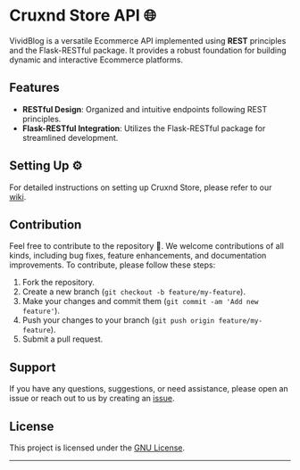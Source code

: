 # Cruxnd Store API 🌐

<!-- FIXME Fix and update readme -->
VividBlog is a versatile Ecommerce API implemented using **REST** principles and the Flask-RESTful package. It provides a robust foundation for building dynamic and interactive Ecommerce platforms.

## Features

- **RESTful Design**: Organized and intuitive endpoints following REST principles.
- **Flask-RESTful Integration**: Utilizes the Flask-RESTful package for streamlined development.

## Setting Up ⚙️

For detailed instructions on setting up Cruxnd Store, please refer to our [wiki](https://github.com/Ezek-iel/VividBlog/wiki/).

## Contribution

Feel free to contribute to the repository 🌱. We welcome contributions of all kinds, including bug fixes, feature enhancements, and documentation improvements. To contribute, please follow these steps:

1. Fork the repository.
2. Create a new branch (`git checkout -b feature/my-feature`).
3. Make your changes and commit them (`git commit -am 'Add new feature'`).
4. Push your changes to your branch (`git push origin feature/my-feature`).
5. Submit a pull request.

## Support

If you have any questions, suggestions, or need assistance, please open an issue or reach out to us by creating an [issue](https://github.com/Ezek-iel/VividBlog/issues).

## License

This project is licensed under the [GNU License](LICENSE).

---


